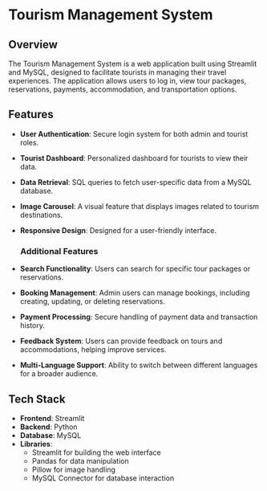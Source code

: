 # Tourism Management System

## Overview

The Tourism Management System is a web application built using Streamlit and MySQL, designed to facilitate tourists in managing their travel experiences. The application allows users to log in, view tour packages, reservations, payments, accommodation, and transportation options.

## Features

- **User Authentication**: Secure login system for both admin and tourist roles.
- **Tourist Dashboard**: Personalized dashboard for tourists to view their data.
- **Data Retrieval**: SQL queries to fetch user-specific data from a MySQL database.
- **Image Carousel**: A visual feature that displays images related to tourism destinations.
- **Responsive Design**: Designed for a user-friendly interface.

  ### Additional Features
  
- **Search Functionality**: Users can search for specific tour packages or reservations.
- **Booking Management**: Admin users can manage bookings, including creating, updating, or deleting reservations.
- **Payment Processing**: Secure handling of payment data and transaction history.
- **Feedback System**: Users can provide feedback on tours and accommodations, helping improve services.
- **Multi-Language Support**: Ability to switch between different languages for a broader audience.

## Tech Stack

- **Frontend**: Streamlit
- **Backend**: Python
- **Database**: MySQL
- **Libraries**: 
  - Streamlit for building the web interface
  - Pandas for data manipulation
  - Pillow for image handling
  - MySQL Connector for database interaction


